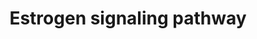 ---
annotations:
- id: PW:0000507
  parent: regulatory pathway
  type: Pathway Ontology
  value: estrogen signaling pathway
authors:
- Lauravanzon
- Khanspers
- MaintBot
- Vtriver6
- Jildau
- AlexanderPico
- L Dupuis
description: 'Estrogen receptor refers to a group of receptors which are activated
  by the hormone 17-beta-estradiol (estrogen). Two types of estrogen receptor exist:
  ER which is a member of the nuclear hormone family of intracellular receptors and
  the estrogen G protein coupled receptor GPR30 (GPER), which is a G-protein coupled
  receptor. The main function of the estrogen receptor is as a DNA binding transcription
  factor which regulates gene expression. However the estrogen receptor also has additional
  functions independent of DNA binding.  Proteins on this pathway have targeted assays
  available via the [https://assays.cancer.gov/available_assays?wp_id=WP712 CPTAC
  Assay Portal]'
last-edited: 2020-03-18
ndex: 796f5f64-8b62-11eb-9e72-0ac135e8bacf
organisms:
- Homo sapiens
redirect_from:
- /index.php/Pathway:WP712
- /instance/WP712
revision: null
schema-jsonld:
- '@context': https://schema.org/
  '@id': https://wikipathways.github.io/pathways/WP712.html
  '@type': Dataset
  creator:
    '@type': Organization
    name: WikiPathways
  description: 'Estrogen receptor refers to a group of receptors which are activated
    by the hormone 17-beta-estradiol (estrogen). Two types of estrogen receptor exist:
    ER which is a member of the nuclear hormone family of intracellular receptors
    and the estrogen G protein coupled receptor GPR30 (GPER), which is a G-protein
    coupled receptor. The main function of the estrogen receptor is as a DNA binding
    transcription factor which regulates gene expression. However the estrogen receptor
    also has additional functions independent of DNA binding.  Proteins on this pathway
    have targeted assays available via the [https://assays.cancer.gov/available_assays?wp_id=WP712
    CPTAC Assay Portal]'
  keywords:
  - BCL2 Apoptotic switch
  - C-FOS
  - CHUK
  - CREB
  - Cyclic AMP
  - ELK
  - ER
  - ER-AF1
  - ER-AF2
  - ERE
  - ERK 1/2
  - Estradiol
  - GFRs
  - GNB1
  - GNGT1
  - GPR30
  - GSA
  - Growth factors
  - IKBKB
  - IKBKG
  - JNKs
  - MAPKK
  - MAPKKK
  - NFKB
  - Non-ERE
  - PI3K
  - PKACA
  - PKB/Akt
  - SP1
  - TF
  - c-Jun
  - p38
  license: CC0
  name: Estrogen signaling pathway
seo: CreativeWork
title: Estrogen signaling pathway
wpid: WP712
---